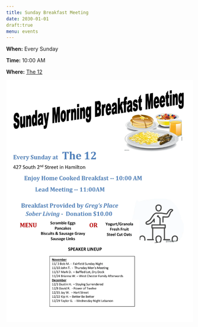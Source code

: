 ```yaml
---
title: Sunday Breakfast Meeting
date: 2030-01-01
draft:true 
menu: events
---
```


**When:** Every Sunday
<!--more-->

**Time:** 10:00 AM

**Where:** [The 12](/meetings/the-12/)

![Flyer](/events/sunday-breakfast/Breakfast.webp)
